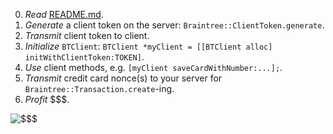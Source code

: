 0. *Read* [README.md](../README.md).
1. *Generate* a client token on the server: `Braintree::ClientToken.generate`.
2. *Transmit* client token to client.
3. *Initialize* `BTClient`: `BTClient *myClient = [[BTClient alloc] initWithClientToken:TOKEN]`.
4. *Use* client methods, e.g. `[myClient saveCardWithNumber:...];`.
5. *Transmit* credit card nonce(s) to your server for `Braintree::Transaction.create`-ing.
5. *Profit* $$$.

![$$$](http://gifs.joelglovier.com/excited/dinosaur-hands.gif)
